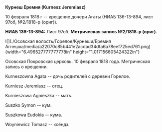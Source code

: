 **Курнеш Еремия (Kurnesz Jeremiasz)**

10 февраля 1818 г -- крещение дочери Агаты (НИАБ 136-13-894, лист 97об,
№2/1818-р (ориг)).

**НИАБ 136-13-894:** Лист 97об. **Метрическая запись №2/1818-р (ориг).**

![](./Осовская волость/Горелое/Курнеши/Еремия Агнешка/media/a22070c85b441e2acdad34dfa6a78eef725ed761.png){width="6.496527777777778in"
height="1.017156605424322in"}

Осовская Покровская церковь. 10 февраля 1818 года. Метрическая запись о
крещении.

Kurneszowna Agata -- дочь родителей с деревни Горелое.

Kurniesz Jeremiasz -- отец.

Kurnieszowa Agnieszka -- мать.

Suszko Symon -- кум.

Suszkowa Eudokia -- кума.

Woyniewicz Tomasz -- ксёндз.
